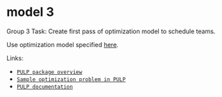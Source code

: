 # model 3

Group 3
Task: Create first pass of optimization model to schedule teams.

Use optimization model specified [here](https://docs.google.com/document/d/1q2ZGMLNwojU-6yp1DlN5UYfkiTI7d4BGPVchoI2rDMo/edit).

Links:
- [`PULP package overview`](https://www.youtube.com/watch?v=lMaryTY6ngM)
- [`Sample optimization problem in PULP`](https://towardsdatascience.com/how-to-solve-optimization-problems-with-python-9088bf8d48e5)
- [`PULP documentation`](https://docs.pulpproject.org/pulpcore/)